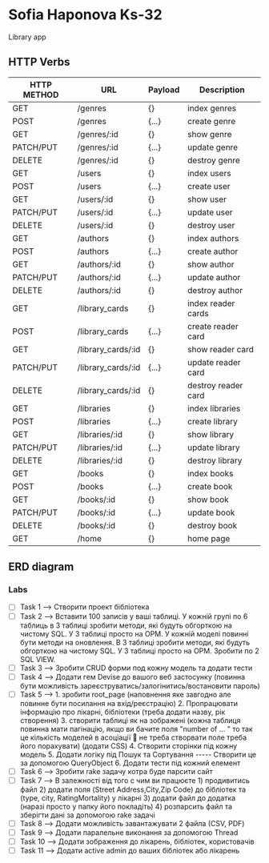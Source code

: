 # Sofia Haponova Ks-32
Library app


## HTTP Verbs
| HTTP METHOD | URL             | Payload | Description                  |
|-------------|-----------------|---------|------------------------------|
GET |/genres |{} |index genres
POST|/genres |{...} |create genre
GET |/genres/:id |{} |show genre
PATCH/PUT |/genres/:id |{...} |update genre
DELETE |/genres/:id|{} |destroy genre
GET |/users |{} |index users
POST|/users |{...} |create user
GET |/users/:id |{} |show user
PATCH/PUT |/users/:id |{...} |update user
DELETE |/users/:id |{} |destroy user
GET |/authors |{} |index authors
POST|/authors |{...} |create author
GET |/authors/:id|{} |show author
PATCH/PUT |/authors/:id|{...} |update author
DELETE |/authors/:id|{} |destroy author
GET |/library_cards |{} |index reader cards
POST|/library_cards |{...} |create reader card
GET |/library_cards/:id|{} |show reader card
PATCH/PUT |/library_cards/:id|{...}|update reader card
DELETE |/library_cards/:id|{} |destroy reader card
GET |/libraries |{} |index libraries
POST|/libraries |{...} |create library
GET |/libraries/:id |{} |show library
PATCH/PUT |/libraries/:id|{...} |update library
DELETE |/libraries/:id |{} |destroy library
GET |/books |{} |index books
POST|/books |{...} |create book
GET |/books/:id |{} |show book
PATCH/PUT |/books/:id |{...} |update book
DELETE |/books/:id |{} |destroy book
GET |/home |{} |home page



## ERD diagram


### Labs

- [ ] Task 1 --> Створити проект бібліотека
- [ ] Task 2 --> Вставити 100 записів у ваші таблиці. У кожній групі по 6 таблиць в 3 таблиці зробити методи, які будуть обгорткою на чистому SQL. У 3 таблиці просто на ОРМ.
  У кожній моделі повинні бути методи на оновлення. В 3 таблиці зробити методи, які будуть обгорткою на чистому SQL. У 3 таблиці просто на ОРМ.
  Зробити по 2 SQL VIEW.
- [ ] Task 3 --> Зробити CRUD форми под кожну модель та додати тести
- [ ] Task 4 --> Додати гем Devise до вашого веб застосунку (повинна бути можливість зареєструватись/залогінитись/востановити пароль)
- [ ] Task 5 --> 1.  зробити root_page (наповнення яке завгодно але повинне бути посилання на  вхід/реєстрацію)
                 2. Пропрацювати інформацію про лікарні, бібліотеки (треба додати назву, рік створення)
                 3.  створити таблиці як на зображені (кожна таблиця повинна мати пагінацію,  якщо ви бачите поля "number of ... " то так це кількість моделей в асоціації 🙂 не треба створвати поле треба його порахувати) (додати CSS) 
                 4. Створити сторінки під кожну модель
                 5. Додати логіку під Пошук та Сортування ----- Створити це за допомогою QueryObject
                 6. Додати тести під кожний елемент
- [ ] Task 6 --> Зробити rake задачу котра буде парсити сайт 
- [ ] Task 7 --> В залежності від того с чим ви працюєте 
                 1) продивитись файл
                 2) додати поля (Street Address,City,Zip Code) до бібліотек та (type, city, RatingMortality) у лікарні
                 3) додати файл до додатка (наразі просто у папку його покладіть)
                 4) розпарсить файл та зберігти дані за допомогою rake задачі
- [ ] Task 8 --> Додати можливість завантажувати 2 файла (СSV, PDF)
- [ ] Task 9 --> Додати паралельне виконання за допомогою Thread
- [ ] Task 10 --> Додати зображення до лікарень, бібліотек, користовачів
- [ ] Task 11 --> Додати active admin до ваших бібліотек або лікарень